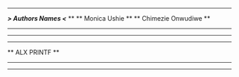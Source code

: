 **********************************************************

*******************>  Authors Names   <*******************
**
**                    Monica Ushie                      **
**                  Chimezie Onwudiwe                   **
**                                                      **
**********************************************************
**                                                      **
**                      ALX PRINTF                      **
**                                                      **
**********************************************************

